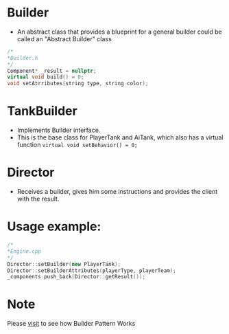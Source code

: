 # Builder
- An abstract class that provides a blueprint for a general builder could be called an "Abstract Builder" class
```cpp
/*
*Builder.h
*/
Component* _result = nullptr;
virtual void build() = 0;
void setAtrributes(string type, string color);
```
# TankBuilder
- Implements Builder interface. 
- This is the base class for PlayerTank and AiTank, which also has a virtual function `virtual void setBehavior() = 0;`

# Director
- Receives a builder, gives him some instructions and provides the client with the result.



# Usage example: 
```cpp
/*
*Engine.cpp
*/
Director::setBuilder(new PlayerTank);
Director::setBuilderAttributes(playerType, playerTeam);
_components.push_back(Director::getResult());
```


# Note
Please <a href="https://www.google.com/](https://refactoring.guru/design-patterns/builder/cpp/example#:~:text=Builder%20in%20C%2B%2B,using%20the%20same%20construction%20process" target="_blank">visit</a>  to see how Builder Pattern Works
